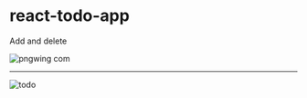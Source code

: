 # react-todo-app

Add and delete

![pngwing com](https://github.com/DiegoGarea/react-todo-app/assets/124759506/eb6e27a2-acdf-442b-a4b2-d078c953fb80)

<hr/>

![todo](https://github.com/DiegoGarea/react-todo-app/assets/124759506/3fa4c28d-e69d-4f73-9717-596af7993fdd)
